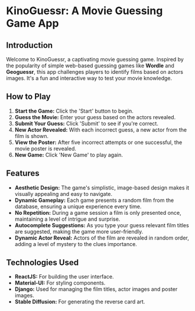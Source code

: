 # KinoGuessr: A Movie Guessing Game App

## Introduction
Welcome to KinoGuessr, a captivating movie guessing game. Inspired by the popularity of simple web-based guessing games like **Wordle** and **Geoguessr**, this app challenges players to identify films based on actors images. It's a fun and interactive way to test your movie knowledge.

## How to Play
1. **Start the Game:** Click the 'Start' button to begin.
2. **Guess the Movie:** Enter your guess based on the actors revealed.
3. **Submit Your Guess:** Click 'Submit' to see if you're correct.
4. **New Actor Revealed:** With each incorrect guess, a new actor from the film is shown.
5. **View the Poster:** After five incorrect attempts or one successful, the movie poster is revealed.
6. **New Game:** Click 'New Game' to play again.

## Features
- **Aesthetic Design:** The game's simplistic, image-based design makes it visually appealing and easy to navigate.
- **Dynamic Gameplay:** Each game presents a random film from the database, ensuring a unique experience every time.
- **No Repetition:** During a game session a film is only presented once, maintaining a level of intrigue and surprise.
- **Autocomplete Suggestions:** As you type your guess relevant film titles are suggested, making the game more user-friendly.
- **Dynamic Actor Reveal:** Actors of the film are revealed in random order, adding a level of mystery to the clues importance.

## Technologies Used
- **ReactJS:** For building the user interface.
- **Material-UI:** For styling components.
- **Django:** Used for managing the film titles, actor images and poster images.
- **Stable Diffusion:** For generating the reverse card art.
